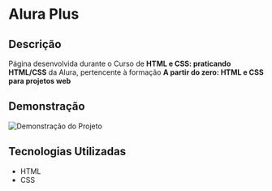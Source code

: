 # Alura Plus

## Descrição

Página desenvolvida durante o Curso de **HTML e CSS: praticando HTML/CSS** da Alura, pertencente à formação **A partir do zero: HTML e CSS para projetos web**

## Demonstração

![Demonstração do Projeto]([link_para_seu_gif.gif](https://www.loom.com/share/d4f05581065c42bba3efe5abc2bcb73a?sid=f029b0f6-d07c-4cc4-a3e9-fa7571d35299)https://www.loom.com/share/d4f05581065c42bba3efe5abc2bcb73a?sid=f029b0f6-d07c-4cc4-a3e9-fa7571d35299)

## Tecnologias Utilizadas

- HTML
- CSS
